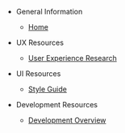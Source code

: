 - General Information

  - [Home](/)

- UX Resources

  - [User Experience Research](/ux/uxresearch.md)

- UI Resources

  - [Style Guide](/ui/styles.md)

- Development Resources

  - [Development Overview](/dev/dev.md)
